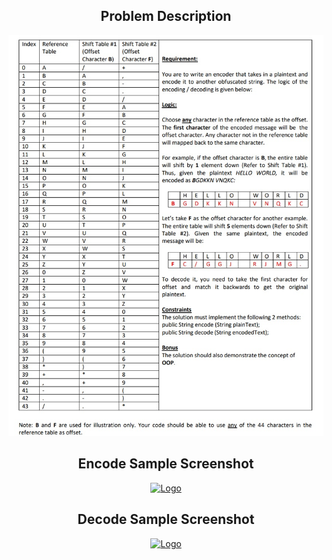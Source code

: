 <div align="center">
<h2 align="center">Problem Description</h2>
  <a href="img.png">
    <img src="image/task.jpg" alt="Logo" >
  </a>
<h2 align="center">Encode Sample Screenshot</h2>
  <a href="img.png">
    <img src="encode.jpg" alt="Logo" >
  </a>
<h2 align="center">Decode Sample Screenshot</h2>
  <a href="img.png">
    <img src="decode.jpg" alt="Logo" >
  </a>
</div>


